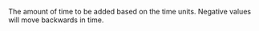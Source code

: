 The amount of time to be added based on the time units. Negative values will move backwards in time.